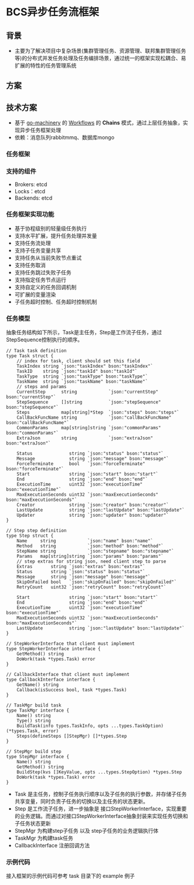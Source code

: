 # BCS异步任务流框架

## 背景

* 主要为了解决项目中复杂场景(集群管理任务、资源管理、联邦集群管理任务等)的分布式并发任务处理及任务编排场景，通过统一的框架实现松耦合、易扩展的特性的任务管理系统

## 方案

## 技术方案

* 基于 [go-machinery](https://github.com/RichardKnop/machinery) 的 [Workflows](https://github.com/RichardKnop/machinery?tab=readme-ov-file#workflows) 的 **Chains** 模式，通过上层任务抽象，实现异步任务框架处理
* 依赖：消息队列rabbitmmq、数据库mongo

### 任务框架

### 支持的组件

* Brokers: etcd
* Locks：etcd
* Backends: etcd

### 任务框架实现功能

* 基于协程级别的轻量级任务执行
* 支持水平扩展，提升任务处理并发量
* 支持任务流处理
* 支持子任务变量共享
* 支持任务从当前失败节点重试
* 支持任务取消
* 支持任务跳过失败子任务
* 支持指定任务节点运行
* 支持自定义的任务回调机制
* 可扩展的变量渲染
* 子任务超时控制、任务超时控制机制

### 任务模型

抽象任务结构如下所示，Task是主任务，Step是工作流子任务，通过StepSequence控制执行的顺序。

```
// Task task definition
type Task struct {
	// index for task, client should set this field
	TaskIndex string `json:"taskIndex" bson:"taskIndex"`
	TaskID    string `json:"taskId" bson:"taskId"`
	TaskType  string `json:"taskType" bson:"taskType"`
	TaskName  string `json:"taskName" bson:"taskName"`
	// steps and params
	CurrentStep      string            `json:"currentStep" bson:"currentStep"`
	StepSequence     []string          `json:"stepSequence" bson:"stepSequence"`
	Steps            map[string]*Step  `json:"steps" bson:"steps"`
	CallBackFuncName string            `json:"callBackFuncName" bson:"callBackFuncName"`
	CommonParams     map[string]string `json:"commonParams" bson:"commonParams"`
	ExtraJson        string            `json:"extraJson" bson:"extraJson"`

	Status              string `json:"status" bson:"status"`
	Message             string `json:"message" bson:"message"`
	ForceTerminate      bool   `json:"forceTerminate" bson:"forceTerminate"`
	Start               string `json:"start" bson:"start"`
	End                 string `json:"end" bson:"end"`
	ExecutionTime       uint32 `json:"executionTime" bson:"executionTime"`
	MaxExecutionSeconds uint32 `json:"maxExecutionSeconds" bson:"maxExecutionSeconds"`
	Creator             string `json:"creator" bson:"creator"`
	LastUpdate          string `json:"lastUpdate" bson:"lastUpdate"`
	Updater             string `json:"updater" bson:"updater"`
}

// Step step definition
type Step struct {
	Name     string            `json:"name" bson:"name"`
	Method   string            `json:"method" bson:"method"`
	StepName string            `json:"stepname" bson:"stepname"`
	Params   map[string]string `json:"params" bson:"params"`
	// step extras for string json, need client step to parse
	Extras       string `json:"extras" bson:"extras"`
	Status       string `json:"status" bson:"status"`
	Message      string `json:"message" bson:"message"`
	SkipOnFailed bool   `json:"skipOnFailed" bson:"skipOnFailed"`
	RetryCount   uint32 `json:"retryCount" bson:"retryCount"`

	Start               string `json:"start" bson:"start"`
	End                 string `json:"end" bson:"end"`
	ExecutionTime       uint32 `json:"executionTime" bson:"executionTime"`
	MaxExecutionSeconds uint32 `json:"maxExecutionSeconds" bson:"maxExecutionSeconds"`
	LastUpdate          string `json:"lastUpdate" bson:"lastUpdate"`
}

// StepWorkerInterface that client must implement
type StepWorkerInterface interface {
	GetMethod() string
	DoWork(task *types.Task) error
}

// CallbackInterface that client must implement
type CallbackInterface interface {
	GetName() string
	Callback(isSuccess bool, task *types.Task)
}

// TaskMgr build task
type TaskMgr interface {
	Name() string
	Type() string
	BuildTask(info types.TaskInfo, opts ...types.TaskOption) (*types.Task, error)
	Steps(defineSteps []StepMgr) []*types.Step
}

// StepMgr build step
type StepMgr interface {
	Name() string
	GetMethod() string
	BuildStep(kvs []KeyValue, opts ...types.StepOption) *types.Step
	DoWork(task *types.Task) error
}
```
* Task 是主任务，控制子任务执行顺序以及子任务的执行参数，并存储子任务共享变量，同时负责子任务的切换以及主任务的状态更新。
* Step 是工作流子任务，进一步抽象是 接口StepWorkerInterface，实现重要的业务逻辑。而通过对接口StepWorkerInterface抽象封装来实现任务切换和子任务状态更新
* StepMgr 为构建step子任务 以及 step子任务的业务逻辑执行体
* TaskMgr 为构建task任务
* CallbackInterface 注册回调方法

### 示例代码

接入框架的示例代码可参考 task 目录下的 example 例子